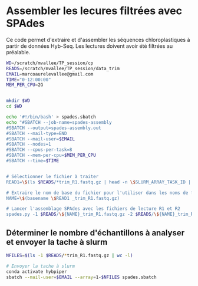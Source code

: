 # Assembler les lecures filtrées avec SPAdes
Ce code permet d'extraire et d'assembler les séquences chloroplastiques à partir de données Hyb-Seq. Les lectures doivent avoir été filtrées au préalable.
```bash
WD=/scratch/mvallee/TP_session/cp
READS=/scratch/mvallee/TP_session/data_trim
EMAIL=marcoaurelevallee@gmail.com
TIME="0-12:00:00"
MEM_PER_CPU=2G


mkdir $WD
cd $WD

echo '#!/bin/bash' > spades.sbatch
echo "#SBATCH --job-name=spades-assembly
#SBATCH --output=spades-assembly.out
#SBATCH --mail-type=END
#SBATCH --mail-user=$EMAIL
#SBATCH --nodes=1
#SBATCH --cpus-per-task=8
#SBATCH --mem-per-cpu=$MEM_PER_CPU
#SBATCH --time=$TIME


# Sélectionner le fichier à traiter
READ1=\$(ls $READS/*trim_R1.fastq.gz | head -n \$SLURM_ARRAY_TASK_ID | tail -n 1) 

# Extraire le nom de base du fichier pour l'utiliser dans les noms de fichiers
NAME=\$(basename \$READ1 _trim_R1.fastq.gz)

# Lancer l'assemblage SPAdes avec les fichiers de lecture R1 et R2
spades.py -1 $READS/\${NAME}_trim_R1.fastq.gz -2 $READS/\${NAME}_trim_R2.fastq.gz --isolate -o $WD" >> spades.sbatch
```

## Déterminer le nombre d'échantillons à analyser et envoyer la tache à slurm
```bash
NFILES=$(ls -1 $READS/*trim_R1.fastq.gz | wc -l)

# Envoyer la tache à slurm
conda activate hybpiper
sbatch --mail-user=$EMAIL --array=1-$NFILES spades.sbatch
```
